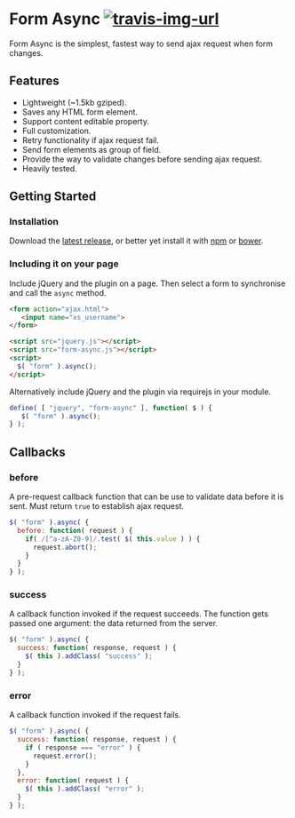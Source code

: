 # Form Async [![travis-img-url](https://travis-ci.org/lognoz/form-async.svg?branch=master)](https://travis-ci.org/lognoz/form-async)

Form Async is the simplest, fastest way to send ajax request when form changes.

## Features

* Lightweight (~1.5kb gziped).
* Saves any HTML form element.
* Support content editable property.
* Full customization.
* Retry functionality if ajax request fail.
* Send form elements as group of field.
* Provide the way to validate changes before sending ajax request.
* Heavily tested.

## Getting Started

### Installation

Download the [latest release](https://github.com/lognoz/form-async/releases/latest), or better yet install it with [npm](https://www.npmjs.com/package/form-async) or [bower](https://bower.io/search/?q=form-async).

### Including it on your page

Include jQuery and the plugin on a page. Then select a form to synchronise and call the `async` method.

```html
<form action="ajax.html">
   <input name="xs_username">
</form>

<script src="jquery.js"></script>
<script src="form-async.js"></script>
<script>
  $( "form" ).async();
</script>
```

Alternatively include jQuery and the plugin via requirejs in your module.

```js
define( [ "jquery", "form-async" ], function( $ ) {
   $( "form" ).async();
} );
```

## Callbacks

### before
A pre-request callback function that can be use to validate data before it is sent. Must return `true` to establish ajax request.

```js
$( "form" ).async( {
  before: function( request ) {
    if( /[^a-zA-Z0-9]/.test( $( this.value ) ) {
      request.abort();
    }
  }
} );
```

### success
A callback function invoked if the request succeeds. The function gets passed one argument: the data returned from the server.

```js
$( "form" ).async( {
  success: function( response, request ) {
    $( this ).addClass( "success" );
  }
} );
```

### error
A callback function invoked if the request fails.

```js
$( "form" ).async( {
  success: function( response, request ) {
    if ( response === "error" ) {
      request.error();
    }
  },
  error: function( request ) {
    $( this ).addClass( "error" );
  }
} );
```
